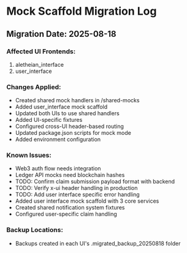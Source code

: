 # Mock Scaffold Migration Log

## Migration Date: 2025-08-18

### Affected UI Frontends:
1. aletheian_interface
2. user_interface

### Changes Applied:
- Created shared mock handlers in /shared-mocks
- Added user_interface mock scaffold
- Updated both UIs to use shared handlers
- Added UI-specific fixtures
- Configured cross-UI header-based routing
- Updated package.json scripts for mock mode
- Added environment configuration

### Known Issues:
- Web3 auth flow needs integration
- Ledger API mocks need blockchain hashes
- TODO: Confirm claim submission payload format with backend
- TODO: Verify x-ui header handling in production
- TODO: Add user interface specific error handling
- Added user interface mock scaffold with 3 core services
- Created shared notification system fixtures
- Configured user-specific claim handling

### Backup Locations:
- Backups created in each UI's .migrated_backup_20250818 folder
